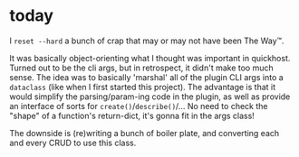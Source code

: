 # today

I `reset --hard` a bunch of crap that may or may not have been The Way™.

It was basically object-orienting what I thought was important in quickhost.
Turned out to be the cli args, but in retrospect, it didn't make too much
sense. The idea was to basically 'marshal' all of the plugin CLI args into a
`dataclass` (like when I first started this project). The advantage is that it
would simplify the parsing/param-ing code in the plugin, as well as provide an
interface of sorts for `create()`/`describe()`/... No need to check the "shape"
of a function's return-dict, it's gonna fit in the args class!

The downside is (re)writing a bunch of boiler plate, and converting each and
every CRUD to use this class.

